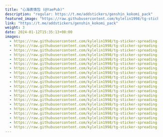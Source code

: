 ```yaml
---
title: "心海表情包 (@YaePub)"
description: "regular: https://t.me/addstickers/genshin_kokomi_pack"
featured_image: "https://raw.githubusercontent.com/kylelin1998/tg-sticker-spreading-worldwide-images/main/img/55b6ad08-3000-465f-9389-0f9b3e62ede9.jpg"
link: "https://t.me/addstickers/genshin_kokomi_pack"
weight: 3
date: 2024-01-12T15:35:13+08:00
images:
  - https://raw.githubusercontent.com/kylelin1998/tg-sticker-spreading-worldwide-images/main/img/55b6ad08-3000-465f-9389-0f9b3e62ede9.jpg
  - https://raw.githubusercontent.com/kylelin1998/tg-sticker-spreading-worldwide-images/main/img/f21c1a11-c531-41d8-8a31-d7ec1f39853b.jpg
  - https://raw.githubusercontent.com/kylelin1998/tg-sticker-spreading-worldwide-images/main/img/641e3210-7091-4c6e-a325-7d9b817efe05.jpg
  - https://raw.githubusercontent.com/kylelin1998/tg-sticker-spreading-worldwide-images/main/img/bd98143a-ed1e-439c-ae24-2387d871af21.jpg
  - https://raw.githubusercontent.com/kylelin1998/tg-sticker-spreading-worldwide-images/main/img/d6a754fb-225c-474a-9b5b-a0e3f7670a21.jpg
  - https://raw.githubusercontent.com/kylelin1998/tg-sticker-spreading-worldwide-images/main/img/5a53ac0e-5049-4a00-a6ae-f6d3b47865ba.jpg
  - https://raw.githubusercontent.com/kylelin1998/tg-sticker-spreading-worldwide-images/main/img/ed869fe0-654f-49a1-b6e6-abad5ca8d257.jpg
  - https://raw.githubusercontent.com/kylelin1998/tg-sticker-spreading-worldwide-images/main/img/a56427ec-fad3-4859-a16f-65818c4141aa.jpg
  - https://raw.githubusercontent.com/kylelin1998/tg-sticker-spreading-worldwide-images/main/img/4ac65b2e-f9d4-42a7-b673-75d8030d4163.jpg
  - https://raw.githubusercontent.com/kylelin1998/tg-sticker-spreading-worldwide-images/main/img/8aa7edce-4c5c-4691-a274-387e0caed499.jpg
  - https://raw.githubusercontent.com/kylelin1998/tg-sticker-spreading-worldwide-images/main/img/16f4d2a4-5379-449b-b56c-8d62e68e3b17.jpg
  - https://raw.githubusercontent.com/kylelin1998/tg-sticker-spreading-worldwide-images/main/img/e0d84c56-8ac8-42a0-a98b-d233e2726838.jpg
  - https://raw.githubusercontent.com/kylelin1998/tg-sticker-spreading-worldwide-images/main/img/afd297b3-aea6-4717-b77f-49311bb7eee1.jpg
  - https://raw.githubusercontent.com/kylelin1998/tg-sticker-spreading-worldwide-images/main/img/47038394-1d8a-46c6-93fe-e1974e35cfb4.jpg
  - https://raw.githubusercontent.com/kylelin1998/tg-sticker-spreading-worldwide-images/main/img/87e39a80-2330-4358-9c8d-09d3fe015a67.jpg
  - https://raw.githubusercontent.com/kylelin1998/tg-sticker-spreading-worldwide-images/main/img/117977f0-e471-43d3-94c5-59e66f084e3d.jpg
  - https://raw.githubusercontent.com/kylelin1998/tg-sticker-spreading-worldwide-images/main/img/474487ab-b350-46b7-a506-602249a86ec3.jpg
  - https://raw.githubusercontent.com/kylelin1998/tg-sticker-spreading-worldwide-images/main/img/ac2d7b39-e1a9-420c-a99e-5d03f5f97756.jpg
  - https://raw.githubusercontent.com/kylelin1998/tg-sticker-spreading-worldwide-images/main/img/c6870729-1827-44cb-b8ab-e92c20726e4a.jpg
  - https://raw.githubusercontent.com/kylelin1998/tg-sticker-spreading-worldwide-images/main/img/36f56318-2053-48fe-9f69-b4e5239fe07a.jpg
---
```

